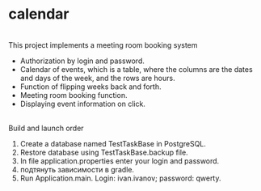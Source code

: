 # calendar

<br>This project implements a meeting room booking system

<ul>
  <li>Authorization by login and password.</li>
  <li>Calendar of events, which is a table, where the columns are the dates and days of the week, and the rows are hours.</li>
  <li>Function of flipping weeks back and forth.</li>
  <li>Meeting room booking function.</li>
  <li>Displaying event information on click.	</li>
</ul>

<br>Build and launch order


  1. Create a database named TestTaskBase in PostgreSQL.
  2. Restore database using TestTaskBase.backup file.
  3. In file application.properties enter your login and password.
  4. подтянуть зависимости в gradle.</li>
  5. Run Application.main. Login: ivan.ivanov; password: qwerty.





